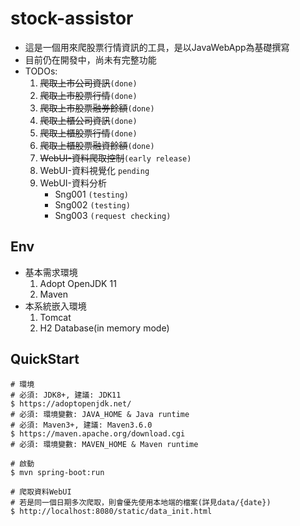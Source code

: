 # stock-assistor
- 這是一個用來爬股票行情資訊的工具，是以JavaWebApp為基礎撰寫
- 目前仍在開發中，尚未有完整功能
- TODOs:
    1. <s>爬取上市公司資訊</s>`(done)`
    2. <s>爬取上市股票行情</s>`(done)`
    3. <s>爬取上市股票融券餘額</s>`(done)`
    4. <s>爬取上櫃公司資訊</s>`(done)`
    5. <s>爬取上櫃股票行情</s>`(done)`
    6. <s>爬取上櫃股票融資餘額</s>`(done)`
    7. <s>WebUI-資料爬取控制</s>`(early release)`
    8. WebUI-資料視覺化 `pending`
    9. WebUI-資料分析
        - Sng001 `(testing)`
        - Sng002 `(testing)`
        - Sng003 `(request checking)`

## Env
- 基本需求環境
    1. Adopt OpenJDK 11
    2. Maven
- 本系統嵌入環境
    1. Tomcat
    2. H2 Database(in memory mode)

## QuickStart
```
# 環境
# 必須: JDK8+, 建議: JDK11
$ https://adoptopenjdk.net/
# 必須: 環境變數: JAVA_HOME & Java runtime
# 必須: Maven3+, 建議: Maven3.6.0
$ https://maven.apache.org/download.cgi
# 必須: 環境變數: MAVEN_HOME & Maven runtime

# 啟動
$ mvn spring-boot:run

# 爬取資料WebUI
# 若是同一個日期多次爬取，則會優先使用本地端的檔案(詳見data/{date})
$ http://localhost:8080/static/data_init.html

```
